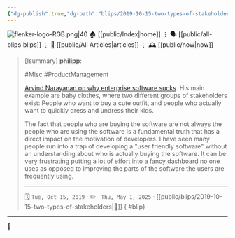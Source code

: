 ```yaml
---
{"dg-publish":true,"dg-path":"blips/2019-10-15-two-types-of-stakeholders.md","dg-permalink":"2019/10/15/two-types-of-stakeholders/","permalink":"/2019/10/15/two-types-of-stakeholders/","title":"philipp @ 2019-10-15"}
---
```



<div class="transclusion internal-embed is-loaded"><div class="markdown-embed">




![flenker-logo-RGB.png|40](/img/user/attachments/flenker-logo-RGB.png)
🏠 [[public/Index\|home]]  ⋮ 🗣️ [[public/all-blips\|blips]] ⋮  📝 [[public/All Articles\|articles]]  ⋮ 🕰️ [[public/now\|now]]


</div></div>


> [!summary] **philipp**:
>
> #Misc #ProductManagement
>
> [Arvind Narayanan on why enterprise software sucks](https://mobile.twitter.com/random_walker/status/1182635589604171776). His main example are baby clothes, where two different groups of stakeholders exist: People who want to buy a cute outfit, and people who actually want to quickly dress and undress their kids.
>
> The fact that people who are buying the software are not always the people who are using the software is a fundamental truth that has a direct impact on the motivation of developers. I have seen many people run into a trap of developing a "user friendly software" without an understanding about who is actually buying the software. It can be very frustrating putting a lot of effort into a fancy dashboard no one uses as opposed to improving the parts of the software the users are frequently using.
> - - -
>
> 🗓️ <code>Tue, Oct 15, 2019</code>  · ✏️ <code> Thu, May 1, 2025</code>  · [[public/blips/2019-10-15-two-types-of-stakeholders\|🔗]]
{ #blip}


- - -

 👾
